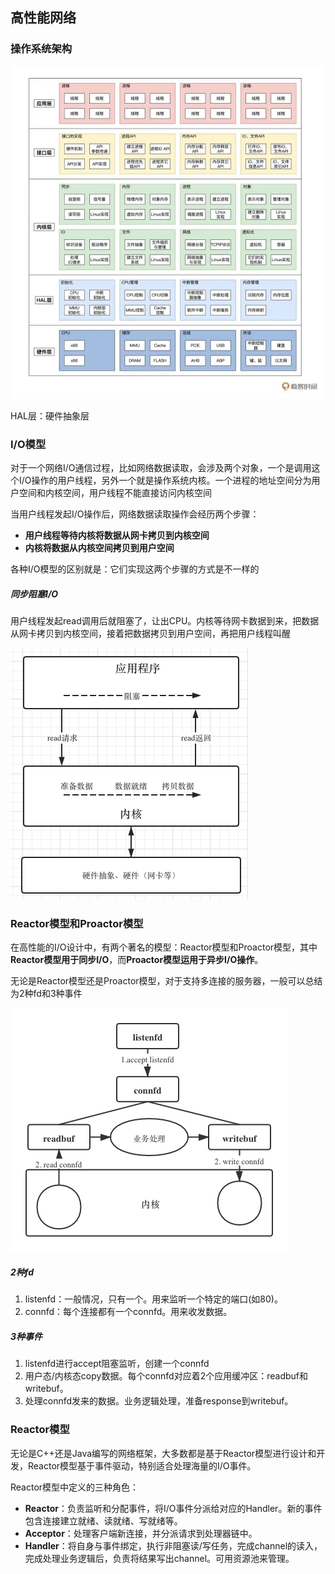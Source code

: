 ## 高性能网络

### 操作系统架构

<img src="assets/操作系统架构.jpeg" alt="操作系统架构" style="zoom: 70%;" />

HAL层：硬件抽象层



### I/O模型

对于一个网络I/O通信过程，比如网络数据读取，会涉及两个对象，一个是调用这个I/O操作的用户线程，另外一个就是操作系统内核。一个进程的地址空间分为用户空间和内核空间，用户线程不能直接访问内核空间

当用户线程发起I/O操作后，网络数据读取操作会经历两个步骤：

- **用户线程等待内核将数据从网卡拷贝到内核空间**
- **内核将数据从内核空间拷贝到用户空间**

各种I/O模型的区别就是：它们实现这两个步骤的方式是不一样的

##### 同步阻塞I/O

用户线程发起read调用后就阻塞了，让出CPU。内核等待网卡数据到来，把数据从网卡拷贝到内核空间，接着把数据拷贝到用户空间，再把用户线程叫醒

<img src="assets/image-20210916173613966.png" alt="image-20210916173613966" style="zoom: 50%;" />





### Reactor模型和Proactor模型

在高性能的I/O设计中，有两个著名的模型：Reactor模型和Proactor模型，其中**Reactor模型用于同步I/O**，而**Proactor模型运用于异步I/O操作**。

无论是Reactor模型还是Proactor模型，对于支持多连接的服务器，一般可以总结为2种fd和3种事件

![高性能I_O设计](assets/高性能I_O设计.png)

##### 2种fd

1. listenfd：一般情况，只有一个。用来监听一个特定的端口(如80)。
2. connfd：每个连接都有一个connfd。用来收发数据。

##### 3种事件

1. listenfd进行accept阻塞监听，创建一个connfd
2. 用户态/内核态copy数据。每个connfd对应着2个应用缓冲区：readbuf和writebuf。
3. 处理connfd发来的数据。业务逻辑处理，准备response到writebuf。



### Reactor模型

无论是C++还是Java编写的网络框架，大多数都是基于Reactor模型进行设计和开发，Reactor模型基于事件驱动，特别适合处理海量的I/O事件。

Reactor模型中定义的三种角色：

- **Reactor**：负责监听和分配事件，将I/O事件分派给对应的Handler。新的事件包含连接建立就绪、读就绪、写就绪等。
- **Acceptor**：处理客户端新连接，并分派请求到处理器链中。
- **Handler**：将自身与事件绑定，执行非阻塞读/写任务，完成channel的读入，完成处理业务逻辑后，负责将结果写出channel。可用资源池来管理。

